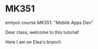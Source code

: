 # MK351
emlyon course MK351: "Mobile Apps Dev"

Dear class, welcome to this tutorial!

Here I am on Elea's branch
